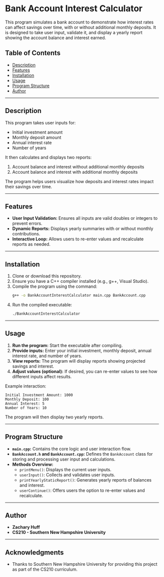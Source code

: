
# Bank Account Interest Calculator

This program simulates a bank account to demonstrate how interest rates can affect savings over time, with or without additional monthly deposits. It is designed to take user input, validate it, and display a yearly report showing the account balance and interest earned.

## Table of Contents
- [Description](#description)
- [Features](#features)
- [Installation](#installation)
- [Usage](#usage)
- [Program Structure](#program-structure)
- [Author](#author)

---

## Description

This program takes user inputs for:
- Initial investment amount
- Monthly deposit amount
- Annual interest rate
- Number of years

It then calculates and displays two reports:
1. Account balance and interest without additional monthly deposits
2. Account balance and interest with additional monthly deposits

The program helps users visualize how deposits and interest rates impact their savings over time.

---

## Features
- **User Input Validation:** Ensures all inputs are valid doubles or integers to prevent errors.
- **Dynamic Reports:** Displays yearly summaries with or without monthly contributions.
- **Interactive Loop:** Allows users to re-enter values and recalculate reports as needed.

---

## Installation

1. Clone or download this repository.
2. Ensure you have a C++ compiler installed (e.g., g++, Visual Studio).
3. Compile the program using the command:
   ```sh
   g++ -o BankAccountInterestCalculator main.cpp BankAccount.cpp
   ```
4. Run the compiled executable:
   ```sh
   ./BankAccountInterestCalculator
   ```

---

## Usage

1. **Run the program:** Start the executable after compiling.
2. **Provide inputs:** Enter your initial investment, monthly deposit, annual interest rate, and number of years.
3. **View reports:** The program will display reports showing projected savings and interest.
4. **Adjust values (optional):** If desired, you can re-enter values to see how different inputs affect results.

Example interaction:
```
Initial Investment Amount: 1000
Monthly Deposit: 100
Annual Interest: 5
Number of Years: 10
```

The program will then display two yearly reports.

---

## Program Structure

- **`main.cpp`:** Contains the core logic and user interaction flow.
- **`BankAccount.h` and `BankAccount.cpp`:** Defines the `BankAccount` class for storing and processing user input and calculations.
- **Methods Overview:**
  - `printMenu()`: Displays the current user inputs.
  - `userInput()`: Collects and validates user inputs.
  - `printYearlyStaticReport()`: Generates yearly reports of balances and interest.
  - `userContinue()`: Offers users the option to re-enter values and recalculate.

---

## Author
- **Zachary Huff**
- **CS210 - Southern New Hampshire University**

---

## Acknowledgments
- Thanks to Southern New Hampshire University for providing this project as part of the CS210 curriculum.
```
